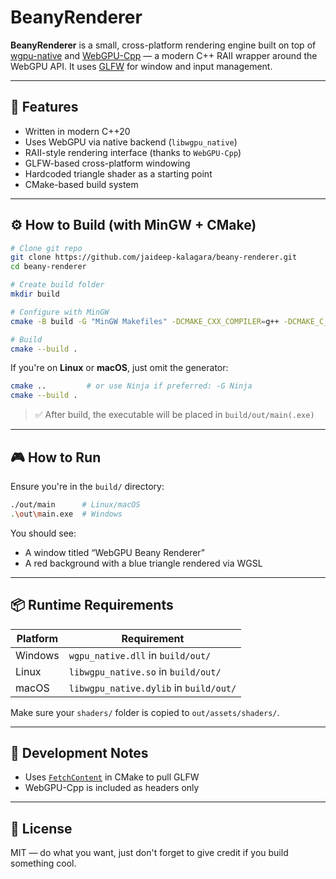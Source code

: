 # BeanyRenderer

**BeanyRenderer** is a small, cross-platform rendering engine built on top of [wgpu-native](https://github.com/gfx-rs/wgpu-native) and [WebGPU-Cpp](https://github.com/eliemichel/WebGPU-Cpp) — a modern C++ RAII wrapper around the WebGPU API. It uses [GLFW](https://www.glfw.org/) for window and input management.

---

## 🚀 Features

- Written in modern C++20
- Uses WebGPU via native backend (`libwgpu_native`)
- RAII-style rendering interface (thanks to `WebGPU-Cpp`)
- GLFW-based cross-platform windowing
- Hardcoded triangle shader as a starting point
- CMake-based build system
  
---

## ⚙️ How to Build (with MinGW + CMake)

```bash
# Clone git repo
git clone https://github.com/jaideep-kalagara/beany-renderer.git
cd beany-renderer

# Create build folder
mkdir build

# Configure with MinGW
cmake -B build -G "MinGW Makefiles" -DCMAKE_CXX_COMPILER=g++ -DCMAKE_C_COMPILER=gcc

# Build
cmake --build .
```

If you're on **Linux** or **macOS**, just omit the generator:
```bash
cmake ..         # or use Ninja if preferred: -G Ninja
cmake --build .
```

> ✅ After build, the executable will be placed in `build/out/main(.exe)`

---

## 🎮 How to Run

Ensure you're in the `build/` directory:
```bash
./out/main      # Linux/macOS
.\out\main.exe  # Windows
```

You should see:
- A window titled “WebGPU Beany Renderer”
- A red background with a blue triangle rendered via WGSL

---

## 📦 Runtime Requirements

| Platform | Requirement                          |
|----------|---------------------------------------|
| Windows  | `wgpu_native.dll` in `build/out/`     |
| Linux    | `libwgpu_native.so` in `build/out/`   |
| macOS    | `libwgpu_native.dylib` in `build/out/`|

Make sure your `shaders/` folder is copied to `out/assets/shaders/`.

---

## 🧠 Development Notes

- Uses [`FetchContent`](https://cmake.org/cmake/help/latest/module/FetchContent.html) in CMake to pull GLFW
- WebGPU-Cpp is included as headers only
---

## 📜 License

MIT — do what you want, just don't forget to give credit if you build something cool.
